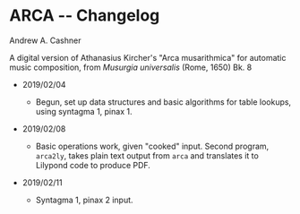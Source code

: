 # ARCA -- Changelog

Andrew A. Cashner

A digital version of Athanasius Kircher's "Arca musarithmica"
for automatic music composition,
from *Musurgia universalis* (Rome, 1650) Bk. 8

- 2019/02/04 
    + Begun, set up data structures and basic algorithms for table lookups,
      using syntagma 1, pinax 1.

- 2019/02/08      
    + Basic operations work, given "cooked" input. Second program, `arca2ly`,
      takes plain text output from `arca` and translates it to Lilypond code to
      produce PDF.

- 2019/02/11      
    + Syntagma 1, pinax 2 input.

